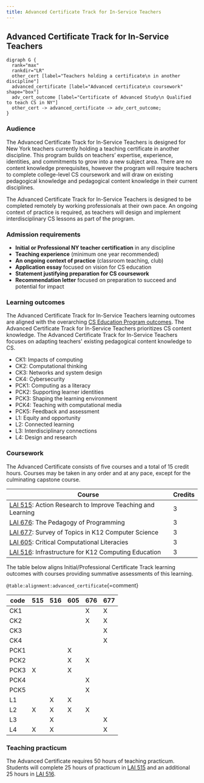 ```yaml
---
title: Advanced Certificate Track for In-Service Teachers
---
```


## Advanced Certificate Track for In-Service Teachers

```{.graphviz caption="The Advanced Certificate Track for In-Service Teachers"}
digraph G {
  rank="max"
  rankdir="LR"
  other_cert [label="Teachers holding a certificate\n in another discipline"]
  advanced_certificate [label="Advanced certificate\n coursework" shape="box"]
  adv_cert_outcome [label="Certificate of Advanced Study\n Qualified to teach CS in NY"]
  other_cert -> advanced_certificate -> adv_cert_outcome;
}
```
### Audience

The Advanced Certificate Track for In-Service Teachers is designed for New York teachers currently holding 
a teaching certificate in another discipline. 
This program builds on teachers’ expertise, experience, identities, and 
commitments to grow into a new subject area. There are no content knowledge 
prerequisites, however the program will require teachers to complete college-level 
CS coursework and will draw on existing pedagogical knowledge and 
pedagogical content knowledge in their current disciplines.

The Advanced Certificate Track for In-Service Teachers is designed to be completed remotely by working 
professionals at their own pace. An ongoing context of practice is required, as teachers will design and 
implement interdisciplinary CS lessons as part of the program.

### Admission requirements

- **Initial or Professional NY teacher certification** in any discipline
- **Teaching experience** (minimum one year recommended)
- **An ongoing context of practice** (classroom teaching, club) 
- **Application essay** focused on vision for CS education
- **Statement justifying preparation for CS coursework**
- **Recommendation letter** focused on preparation to succeed and potential for impact

### Learning outcomes

The Advanced Certificate Track for In-Service Teachers learning outcomes are aligned with the overarching 
[CS Education Program outcomes](#program-outcomes).
The Advanced Certificate Track for In-Service Teachers prioritizes CS content knowledge.
The Advanced Certificate Track for In-Service Teachers focuses on adapting teachers' 
existing pedagogical content knowledge to CS.

 - CK1: Impacts of computing
 - CK2: Computational thinking
 - CK3: Networks and system design
 - CK4: Cybersecurity
 - PCK1: Computing as a literacy
 - PCK2: Supporting learner identities
 - PCK3: Shaping the learning environment
 - PCK4: Teaching with computational media
 - PCK5: Feedback and assessment
 - L1: Equity and opportunity
 - L2: Connected learning
 - L3: Interdisciplinary connections
 - L4: Design and research

### Coursework

The Advanced Certificate consists of five courses and a total of 15 credit hours. 
Courses may be taken in any order and at any pace, except for the culminating capstone
course.

| Course                                                                 | Credits |
| ---------------------------------------------------------------------- | ------- |
| [LAI 515](#lai-515): Action Research to Improve Teaching and Learning  | 3       |
| [LAI 676](#lai-676): The Pedagogy of Programming                       | 3       |
| [LAI 677](#lai-677): Survey of Topics in K12 Computer Science          | 3       |
| [LAI 605](#lai-605): Critical Computational Literacies                 | 3       |
| [LAI 516](#lai-516): Infrastructure for K12 Computing Education        | 3       |

The table below aligns Initial/Professional Certificate Track learning outcomes with courses 
providing summative assessments of this learning.

` @table:alignment:advanced_certificate `{=comment}

| code   | 515   | 516   | 605   | 676   | 677   |
|--------|-------|-------|-------|-------|-------|
| CK1    |       |       |       | X     | X     |
| CK2    |       |       |       | X     | X     |
| CK3    |       |       |       |       | X     |
| CK4    |       |       |       |       | X     |
| PCK1   |       |       | X     |       |       |
| PCK2   |       |       | X     | X     |       |
| PCK3   | X     |       | X     |       |       |
| PCK4   |       |       |       | X     |       |
| PCK5   |       |       |       | X     |       |
| L1     |       | X     | X     |       |       |
| L2     | X     | X     | X     | X     |       |
| L3     |       | X     |       |       | X     |
| L4     | X     | X     |       |       | X     |

### Teaching practicum

The Advanced Certificate requires 50 hours of teaching practicum. Students will complete 25 hours of practicum in [LAI 515](#lai-515) and an additional 25 hours in [LAI 516](#lai-516).
